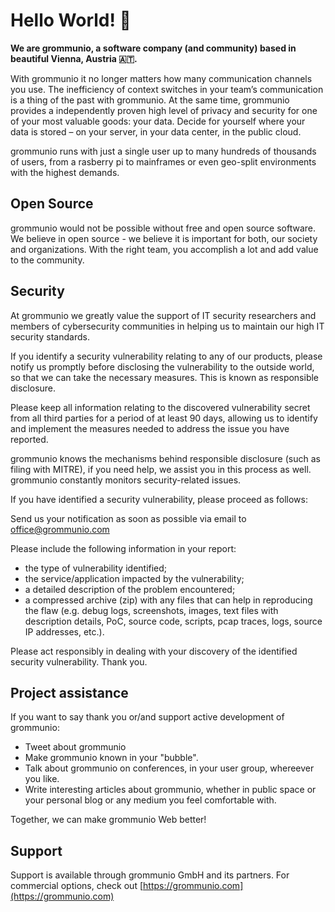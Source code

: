 # Hello World! 👋

**We are grommunio, a software company (and community) based in beautiful Vienna, Austria :austria:.**

With grommunio it no longer matters how many communication channels you use. The inefficiency of context switches in your team’s communication is a thing of the past with grommunio. At the same time, grommunio provides a independently proven high level of privacy and security for one of your most valuable goods: your data. Decide for yourself where your data is stored – on your server, in your data center, in the public cloud.

grommunio runs with just a single user up to many hundreds of thousands of users, from a rasberry pi to mainframes or even geo-split environments with the highest demands.

## Open Source

grommunio would not be possible without free and open source software. We believe in open source - we believe it is important for both, our society and organizations. With the right team, you accomplish a lot and add value to the community.

## Security
At grommunio we greatly value the support of IT security researchers and members of cybersecurity communities in helping us to maintain our high IT security standards.

If you identify a security vulnerability relating to any of our products, please notify us promptly before disclosing the vulnerability to the outside world, so that we can take the necessary measures. This is known as responsible disclosure.

Please keep all information relating to the discovered vulnerability secret from all third parties for a period of at least 90 days, allowing us to identify and implement the measures needed to address the issue you have reported.

grommunio knows the mechanisms behind responsible disclosure (such as filing with MITRE), if you need help, we assist you in this process as well. grommunio constantly monitors security-related issues.

If you have identified a security vulnerability, please proceed as follows:

Send us your notification as soon as possible via email to [office@grommunio.com](mailto:offica@grommunio.com)

Please include the following information in your report:

- the type of vulnerability identified;
- the service/application impacted by the vulnerability;
- a detailed description of the problem encountered;
- a compressed archive (zip) with any files that can help in reproducing the flaw (e.g. debug logs, screenshots, images, text files with description details, PoC, source code, scripts, pcap traces, logs, source IP addresses, etc.).

Please act responsibly in dealing with your discovery of the identified security vulnerability. Thank you.

## Project assistance
If you want to say thank you or/and support active development of grommunio:

- Tweet about grommunio
- Make grommunio known in your "bubble".
- Talk about grommunio on conferences, in your user group, whereever you like.
- Write interesting articles about grommunio, whether in public space or your personal blog or any medium you feel comfortable with.

Together, we can make grommunio Web better!

## Support

Support is available through grommunio GmbH and its partners. For commercial options, check out [https://grommunio.com](https://grommunio.com)
